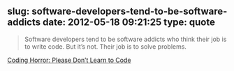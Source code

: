 slug: software-developers-tend-to-be-software-addicts
date: 2012-05-18 09:21:25
type: quote
---

> Software developers tend to be software addicts who think their job is to write code. But it’s not. Their job is to solve problems.

[Coding Horror: Please Don’t Learn to Code](http://www.codinghorror.com/blog/2012/05/please-dont-learn-to-code.html)
